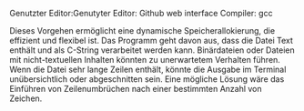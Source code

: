Genutzter Editor:Genutyter Editor: Github web interface Compiler: gcc

Dieses Vorgehen ermöglicht eine dynamische Speicherallokierung, die effizient und flexibel ist. 
Das Programm geht davon aus, dass die Datei Text enthält und als C-String verarbeitet werden kann. Binärdateien oder Dateien mit nicht-textuellen Inhalten könnten zu unerwartetem Verhalten führen.
Wenn die Datei sehr lange Zeilen enthält, könnte die Ausgabe im Terminal unübersichtlich oder abgeschnitten sein. Eine mögliche Lösung wäre das Einführen von Zeilenumbrüchen nach einer bestimmten Anzahl von Zeichen.
